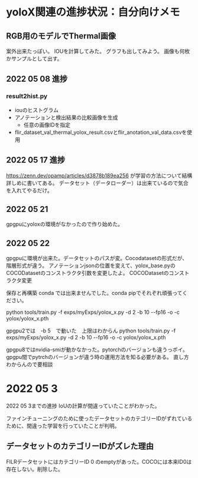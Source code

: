 # yoloX関連の進捗状況：自分向けメモ
## RGB用のモデルでThermal画像
案外出来たっぽい。
IOUを計算してみた。
グラフも出してみよう。
画像も何枚かサンプルとして出す。

## 2022 05 08 進捗
### result2hist.py
* iouのヒストグラム
* アノテーションと検出結果の比較画像を生成
    * 任意の画像IDを指定
* flir_dataset_val_thermal_yolox_result.csvとflir_anotation_val_data.csvを使用

## 2022 05 17 進捗
https://zenn.dev/opamp/articles/d3878b189ea256 が学習の方法について結構詳しめに書いてある。
データセット（データローダー）は出来ているので気合を入れてやるだけ。

## 2022 05 21
gpgpuにyoloxの環境がなかったので作り始めた。

## 2022 05 22
gpgpuに環境が出来た。データセットのパスが変。Cocodatasetの形式だが、階層形式が違う。
アノテーションjsonの位置を変えて、yolox_base.pyのCOCODatasetのコンストラクタ引数を変更したよ。
COCODatasetのコンストラクタ変更

保存と再構築
conda では出来ませんでした。conda pipでそれぞれ頑張ってください。


python tools/train.py -f exps/myExps/yolox_x.py -d 2 -b 10 --fp16 -o -c yolox/yolox_x.pth

gpgpu2では　-b 5　で動いた　上限はわからん
python tools/train.py -f exps/myExps/yolox_x.py -d 2 -b 10 --fp16 -o -c yolox/yolox_x.pth

gpgpu8ではnvidia-smiが動かなかった。pytorchのバージョンも違うっポイ。gpgpu間でpytrchのバージョンが違う時の運用方法を知る必要がある。
直し方わからんので要相談

# 2022 05 3
2022 05 3までの進捗
IoUの計算が間違っていたことがわかった。

ファインチューニングのために使ったデータセットのカテゴリーIDがずれているために、間違った学習を行っていたことが判明。
## データセットのカテゴリーIDがズレた理由
FILRデータセットにはカテゴリーID 0 のemptyがあった。COCOには本来ID0は存在しない。削除した。
